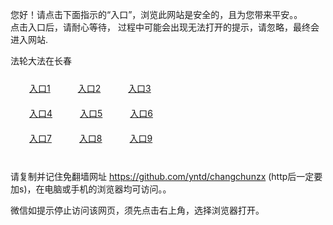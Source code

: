 您好！请点击下面指示的“入口”，浏览此网站是安全的，且为您带来平安。。 <br/>
点击入口后，请耐心等待， 过程中可能会出现无法打开的提示，请忽略，最终会进入网站. </br>

法轮大法在长春<br/>
<div style="padding:10px"><a style="margin:20px" target="_blank" href="https://d39et2w6dn7sc7.cloudfront.net/2Qpsp?kygvh" id="ccLink1" rel="nofollow">入口1</a> <a target="_blank" style="margin:20px" href="https://d1t04yc8j43sru.cloudfront.net/2Qpsp?lxcqtaup" id="ccLink2" rel="nofollow">入口2</a> <a style="margin:20px" target="_blank" href="https://d2zcpn2w5ky0y4.cloudfront.net/2Qpsp?tikfqrpg" id="ccLink3" rel="nofollow">入口3</a></div>

<div style="padding:10px" ><a style="margin:20px" target="_blank" href="https://d39et2w6dn7sc7.cloudfront.net/2Qpsp?kygvh" id="ccLink4" rel="nofollow">入口4</a> <a style="margin:20px" href="https://d1t04yc8j43sru.cloudfront.net/2Qpsp?lxcqtaup" target="_blank" id="ccLink5" rel="nofollow">入口5</a> <a style="margin:20px" href="https://d2zcpn2w5ky0y4.cloudfront.net/2Qpsp?tikfqrpg" target="_blank" id="ccLink6" rel="nofollow">入口6</a></div>

<div style="padding:10px"><a style="margin:20px" target="_blank" href="https://d39et2w6dn7sc7.cloudfront.net/2Qpsp?kygvh" id="ccLink7" rel="nofollow">入口7</a> <a style="margin:20px" href="https://d1t04yc8j43sru.cloudfront.net/2Qpsp?lxcqtaup" target="_blank" id="ccLink8" rel="nofollow">入口8</a> <a style="margin:20px" target="_blank" href="https://d2zcpn2w5ky0y4.cloudfront.net/2Qpsp?tikfqrpg" id="ccLink9" rel="nofollow">入口9</a></div>

<br/>



请复制并记住免翻墙网址 https://github.com/yntd/changchunzx (http后一定要加s)，在电脑或手机的浏览器均可访问。。<br/>

微信如提示停止访问该网页，须先点击右上角，选择浏览器打开。

